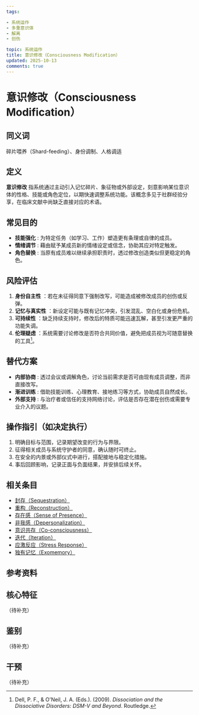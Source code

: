 ```yaml
---
tags:

- 系统运作
- 多重意识体
- 解离
- 创伤

topic: 系统运作
title: 意识修改（Consciousness Modification）
updated: 2025-10-13
comments: true
---
```


# 意识修改（Consciousness Modification）

## 同义词

碎片喂养（Shard-feeding）、身份调制、人格调适

## 定义

**意识修改** 指系统通过主动引入记忆碎片、象征物或外部设定，刻意影响某位意识体的性格、技能或角色定位，以期快速调整系统功能。该概念多见于社群经验分享，在临床文献中尚缺乏直接对应的术语。

## 常见目的

- **技能强化** : 为特定任务（如学习、工作）塑造更有条理或自律的成员。
- **情绪调节** : 藉由赋予某成员新的情绪设定或信念，协助其应对特定触发。
- **角色替换** : 当原有成员难以继续承担职责时，透过修改创造类似但更稳定的角色。

## 风险评估

1. **身份自主性** ：若在未征得同意下强制改写，可能造成被修改成员的创伤或反弹。
2. **记忆与真实性** ：新设定可能与既有记忆冲突，引发混乱、空白化或身份危机。
3. **可持续性** ：缺乏持续支持时，修改后的特质可能迅速瓦解，甚至引发更严重的功能失调。
4. **伦理疑虑** ：系统需要讨论修改是否符合共同价值，避免把成员视为可随意替换的工具[^意识修改-1]。

## 替代方案

- **内部协商** : 透过会议或调解角色，讨论当前需求是否可由现有成员调整，而非直接改写。
- **渐进训练** : 借助技能训练、心理教育、接地练习等方式，协助成员自然成长。
- **外部支持** : 与治疗者或信任的支持网络讨论，评估是否存在潜在创伤或需要专业介入的议题。

## 操作指引（如决定执行）

1. 明确目标与范围，记录期望改变的行为与界限。
2. 征得相关成员与系统守护者的同意，确认随时可终止。
3. 在安全的内景或外部仪式中进行，搭配接地与稳定化措施。
4. 事后回顾影响，记录正面与负面结果，并安排后续关怀。

## 相关条目

- [封存（Sequestration）](Sequestration.md)
- [重构（Reconstruction）](Reconstruction.md)
- [存在感（Sense of Presence）](Sense-Of-Presence.md)
- [非我感（Depersonalization）](Depersonalization.md)
- [意识共存（Co-consciousness）](Co-Consciousness.md)
- [迭代（Iteration）](Iteration.md)
- [应激反应（Stress Response）](Stress-Response.md)
- [独有记忆（Exomemory）](Exomemory.md)

## 参考资料

[^意识修改-1]: Dell, P. F., & O'Neil, J. A. (Eds.). (2009). *Dissociation and the Dissociative Disorders: DSM-V and Beyond*. Routledge.

## 核心特征

（待补充）

## 鉴别

（待补充）

## 干预

（待补充）
